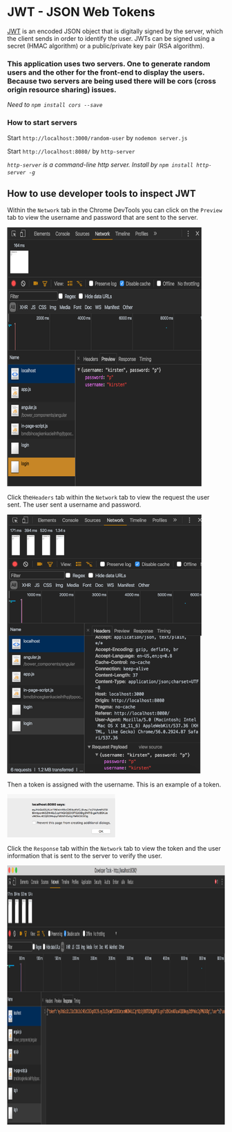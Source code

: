 # JWT - JSON Web Tokens

[JWT](https://jwt.io/introduction/) is an encoded JSON object that is digitally signed by the server, which the client sends in order to identify the user. JWTs can be signed using a secret (HMAC algorithm) or a public/private key pair (RSA algorithm).

### This application uses two servers. One to generate random users and the other for the front-end to display the users. Because two servers are being used there will be cors (cross origin resource sharing) issues.  

*Need to `npm install cors --save`*  

### How to start servers

Start `http://localhost:3000/random-user` by `nodemon server.js`

Start `http://localhost:8080/` by `http-server`

*`http-server` is a command-line http server. Install by `npm install http-server -g`*

## How to use developer tools to inspect JWT

Within the `Network` tab in the Chrome DevTools you can click on the `Preview` tab to view the username and password that are sent to the server.

<img src="img/login-preview.png" alt="Chrome accessibility developer tools" height="600px" width="450px" />

Click the`Headers` tab within the `Network` tab to view the request the user sent. The user sent a username and password.

<img src="img/request.png" alt="Chrome accessibility developer tools" height="600px" width="450px" />

Then a token is assigned with the username. This is an example of a token.

<img src="img/token.png" alt="Chrome accessibility developer tools" height="100px" width="250px" />

Click the `Response` tab within the `Network` tab to view the token and the user information that is sent to the server to verify the user.

<img src="img/response.png" alt="Chrome accessibility developer tools" height="600px" width="1100px" />
